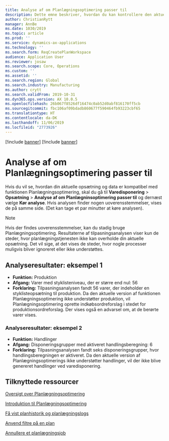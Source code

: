 ```yaml
---
title: Analyse af om Planlægningsoptimering passer til
description: Dette emne beskriver, hvordan du kan kontrollere den aktuelle opsætning og de nuværende data i forhold til funktionerne i funktionen Planlægningsoptimering.
author: ChristianRytt
manager: AnnBe
ms.date: 1030/2019
ms.topic: article
ms.prod: ''
ms.service: dynamics-ax-applications
ms.technology: ''
ms.search.form: ReqCreatePlanWorkspace
audience: Application User
ms.reviewer: josaw
ms.search.scope: Core, Operations
ms.custom: ''
ms.assetid: ''
ms.search.region: Global
ms.search.industry: Manufacturing
ms.author: crytt
ms.search.validFrom: 2019-10-31
ms.dyn365.ops.version: AX 10.0.5
ms.openlocfilehash: 26b067f8526df16474c0ab52d0abf816170ff5cb
ms.sourcegitcommit: fbc106af09bdadb860677f590464fb93223cbf65
ms.translationtype: HT
ms.contentlocale: da-DK
ms.lasthandoff: 11/06/2019
ms.locfileid: "2773926"
---
```

[!include [banner](../../includes/preview-banner.md)]
[!include [banner](../../includes/banner.md)]

# <a name="planning-optimization-fit-analysis"></a>Analyse af om Planlægningsoptimering passer til

Hvis du vil se, hvordan din aktuelle opsætning og data er kompatibel med funktionen Planlægningsoptimering, skal du gå til **Varedisponering** \> **Opsætning** \> **Analyse af om Planlægninsoptimering passer til** og dernæst vælge **Kør analyse**. Hvis analysen finder nogen uoverensstemmelser, vises de på samme side. (Det kan tage et par minutter at køre analysen).

> [!NOTE]
> Hvis der findes uoverensstemmelser, kan du stadig bruge Planlægningsoptimering. Resultaterne af tilpasningsanalysen viser kun de steder, hvor planlægningstjenesten ikke kan overholde din aktuelle opsætning. Det vil sige, at det vises de steder, hvor nogle processer muligvis bliver ignoreret eller ikke understøttes.

## <a name="analysis-results-example-1"></a>Analyseresultater: eksempel 1

- **Funktion:** Produktion
- **Afgang:** Varer med styklisteniveau, der er større end nul: 56
- **Forklaring:** Tilpasningsanalysen fandt 56 varer, der indeholder en styklisteopsætning til produktion. Da den aktuelle version af funktionen Planlægningsoptimering ikke understøtter produktion, vil Planlægningsoptimering oprette indkøbsordreforslag i stedet for produktionsordreforslag. Der vises også en advarsel om, at de berørte varer vises.

### <a name="analysis-results-example-2"></a>Analyseresultater: eksempel 2

- **Funktion:** Handlinger
- **Afgang:** Disponeringsgrupper med aktiveret handlingsberegning: 6
- **Forklaring:** Tilpasningsanalysen fandt seks disponeringsgrupper, hvor handlingsberegningen er aktiveret. Da den aktuelle version af Planlægningsoptimerings ikke understøtter handlinger, vil der ikke blive genereret handlinger ved varedisponering.

## <a name="related-resources"></a>Tilknyttede ressourcer

[Oversigt over Planlægningsoptimering](planning-optimization-overview.md)

[Introduktion til Planlægningsoptimering](get-started.md)

[Få vist planhistorik og planlægningslogs](plan-history-logs.md)

[Anvend filtre på en plan](plan-filters.md)

[Annullere et planlægningsjob](cancel-planning-job.md)
